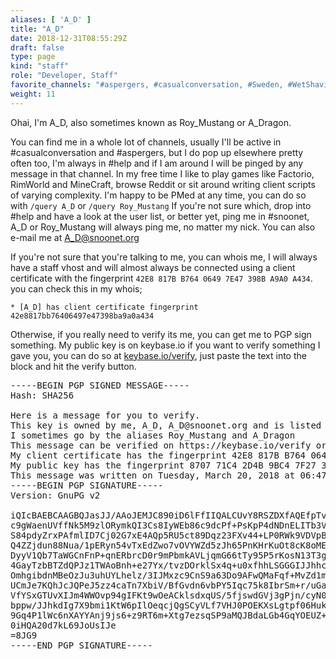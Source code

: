 ```yaml
---
aliases: [ 'A_D' ]
title: "A_D"
date: 2018-12-31T08:55:29Z
draft: false
type: page
kind: "staff"
role: "Developer, Staff"
favorite_channels: "#aspergers, #casualconversation, #Sweden, #WetShaving"
weight: 11
---
```


Ohai, I'm A_D, also sometimes known as Roy_Mustang or A_Dragon.

You can find me in a whole lot of channels, usually I'll be active in #casualconversation and #aspergers, but I do pop up elsewhere pretty often too, I'm always in #help and if I am around I will be pinged by any message in that channel.
In my free time I like to play games like Factorio, RimWorld and MineCraft, browse Reddit or sit around writing client scripts of varying complexity. I'm happy to be PMed at any time, you can do so with `/query A_D` or `/query Roy_Mustang` If you're not sure which, drop into #help and have a look at the user list, or better yet, ping me in #snoonet, A_D or Roy_Mustang will always ping me, no matter my nick. You can also e-mail me at A_D@snoonet.org

If you're not sure that you're talking to me, you can whois me, I will always have a staff vhost and will almost always be connected using a client certificate with the fingerprint `42E8 817B B764 0649 7E47 398B A9A0 A434`. you can check this in my whois;

`* [A_D] has client certificate fingerprint 42e8817bb76406497e47398ba9a0a434`

Otherwise, if you really need to verify its me, you can get me to PGP sign something. My public key is on keybase.io if you want to verify something I gave you, you can do so at [keybase.io/verify](https://keybase.io/verify), just paste the text into the block and hit the verify button.

<pre>
-----BEGIN PGP SIGNED MESSAGE-----
Hash: SHA256

Here is a message for you to verify.
This key is owned by me, A_D, A_D@snoonet.org and is listed on https://keybase.io/a_d
I sometimes go by the aliases Roy_Mustang and A_Dragon
This message can be verified on https://keybase.io/verify or by using my public key
My client certificate has the fingerprint 42E8 817B B764 0649 7E47 398B A9A0 A434
My public key has the fingerprint 8707 71C4 2D4B 9BC4 7F27 3F76 C242 F3DD 220F A945
This message was written on Tuesday, March 20, 2018 at 06:47 AM, GMT+2
-----BEGIN PGP SIGNATURE-----
Version: GnuPG v2

iQIcBAEBCAAGBQJasJJ/AAoJEMJC890iD6lFfIIQALCUvY8RSZDXfAQEfpTvMBD2
c9gWaenUVffNk5M9zlORymkQI3Cs8IyWEb86c9dcPf+PsKpP4dNDnELITb3VFMBS
S84pdyZrxPAfmlID7Cj02G7xE4AQp5RU5ct89Dqz23FXv44+LP0RWk9VDVpBZC5F
Q4ZZjdun88Nua/1pERyn54vTxEdZwo7vOVYWZd5zJh65PnKHrKuOt8cK8oMEr3Vo
DyyV1Qb7TaWGCnFnP+qnERbrcD0r9mPbmkAVLjqmG66tTy95P5rKosN13T3gvSvB
4GayTzbBTZdQPJz1TWAoBnh+e27Yx/tvzDOrklSx4q+u0xfhhLSGGGIJJhhckXYn
OmhgibdnMBeOzJu3uhUYLhelz/3IJMxzc9CnS9a63Do9AFwQMaFqf+MvZd1mxYux
UCmJe7KQhJcJQPeJ5zz4caTn7XbiV/BfGvdn6vbPY5Iqc75k8IbrSm+r/uGaHIJG
VfYSxGTUvXIJm4WWOvp94gIFKt9wOeACklsdxqUS/5fjswdGVj3gPjn/cyN071Dc
bppw/JJhkdIg7X9bmi1KtW6pIlOeqcjQgSCyVLf7VHJ0POEKXsLgtpf06HukYSpz
9Gq4P1lWc6nXAYYAnj9js6+z9RT6m+Xtg7ezsqSP9aMQJBdaLGb4GqYOEUZ+Jnh6
0iHQA20d7kL69JoUsIJe
=8JG9
-----END PGP SIGNATURE-----
</pre>
